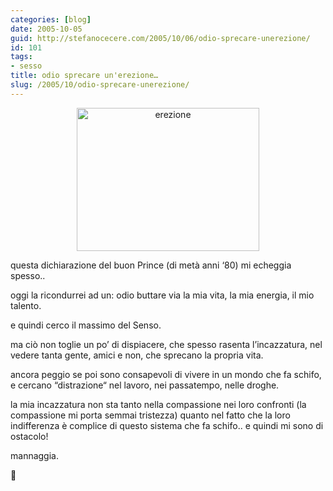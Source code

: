 ```yaml
---
categories: [blog]
date: 2005-10-05
guid: http://stefanocecere.com/2005/10/06/odio-sprecare-unerezione/
id: 101
tags:
- sesso
title: odio sprecare un'erezione…
slug: /2005/10/odio-sprecare-unerezione/
---
```


<p style="text-align: center">
  <img class="size-full wp-image-5467 aligncenter" alt="erezione" src="http://stefanocecere.com/wp-content/uploads/sites/3/2005/10/erezione.jpg" width="292" height="229" />
</p>

questa dichiarazione del buon Prince (di metà anni ‘80) mi echeggia spesso..
  
oggi la ricondurrei ad un: odio buttare via la mia vita, la mia energia, il mio talento.

e quindi cerco il massimo del Senso.

ma ciò non toglie un po’ di dispiacere, che spesso rasenta l’incazzatura, nel vedere tanta gente, amici e non, che sprecano la propria vita.
  
ancora peggio se poi sono consapevoli di vivere in un mondo che fa schifo, e cercano “distrazione“ nel lavoro, nei passatempo, nelle droghe.

la mia incazzatura non sta tanto nella compassione nei loro confronti (la compassione mi porta semmai tristezza) quanto nel fatto che la loro indifferenza è complice di questo sistema che fa schifo.. e quindi mi sono di ostacolo!

mannaggia.

🙂